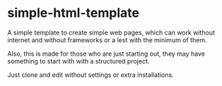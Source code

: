 # simple-html-template

A simple template to create simple web pages, which can work without internet and without frameworks or a lest with the minimum of them.

Also, this is made for those who are just starting out, they may have something to start with with a structured project.

Just clone and edit without settings or extra installations.